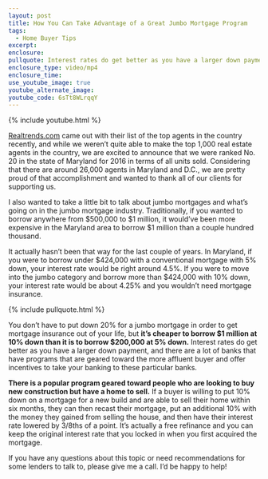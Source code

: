 ```yaml
---
layout: post
title: How You Can Take Advantage of a Great Jumbo Mortgage Program
tags:
  - Home Buyer Tips
excerpt:
enclosure:
pullquote: Interest rates do get better as you have a larger down payment.
enclosure_type: video/mp4
enclosure_time:
use_youtube_image: true
youtube_alternate_image:
youtube_code: 6sTt8WLrqqY
---
```



{% include youtube.html %}

[Realtrends.com](http://www.realtrends.com/) came out with their list of the top agents in the country recently, and while we weren’t quite able to make the top 1,000 real estate agents in the country, we are excited to announce that we were ranked No. 20 in the state of Maryland for 2016 in terms of all units sold. Considering that there are around 26,000 agents in Maryland and D.C., we are pretty proud of that accomplishment and wanted to thank all of our clients for supporting us.

I also wanted to take a little bit to talk about jumbo mortgages and what’s going on in the jumbo mortgage industry. Traditionally, if you wanted to borrow anywhere from $500,000 to $1 million, it would’ve been more expensive in the Maryland area to borrow $1 million than a couple hundred thousand.

It actually hasn’t been that way for the last couple of years. In Maryland, if you were to borrow under $424,000 with a conventional mortgage with 5% down, your interest rate would be right around 4.5%. If you were to move into the jumbo category and borrow more than $424,000 with 10% down, your interest rate would be about 4.25% and you wouldn’t need mortgage insurance.

{% include pullquote.html %}

You don’t have to put down 20% for a jumbo mortgage in order to get mortgage insurance out of your life, but **it’s cheaper to borrow $1 million at 10% down than it is to borrow $200,000 at 5% down.** Interest rates do get better as you have a larger down payment, and there are a lot of banks that have programs that are geared toward the more affluent buyer and offer incentives to take your banking to these particular banks.

**There is a popular program geared toward people who are looking to buy new construction but have a home to sell.​** If a buyer is willing to put 10% down on a mortgage for a new build and are able to sell their home within six months, they can then recast their mortgage, put an additional 10% with the money they gained from selling the house, and then have their interest rate lowered by 3/8ths of a point. It’s actually a free refinance and you can keep the original interest rate that you locked in when you first acquired the mortgage.

If you have any questions about this topic or need recommendations for some lenders to talk to, please give me a call. I’d be happy to help!